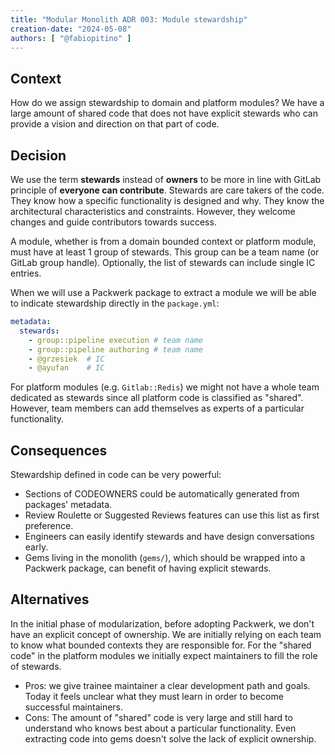 ```yaml
---
title: "Modular Monolith ADR 003: Module stewardship"
creation-date: "2024-05-08"
authors: [ "@fabiopitino" ]
---
```


## Context

How do we assign stewardship to domain and platform modules? We have a large amount of shared code
that does not have explicit stewards who can provide a vision and direction on that part of code.

## Decision

We use the term **stewards** instead of **owners** to be more in line with GitLab principle of
**everyone can contribute**. Stewards are care takers of the code. They know how a specific
functionality is designed and why. They know the architectural characteristics and constraints.
However, they welcome changes and guide contributors towards success.

A module, whether is from a domain bounded context or platform module, must have at least 1 group of stewards.
This group can be a team name (or GitLab group handle). Optionally, the list of stewards can include
single IC entries.

When we will use a Packwerk package to extract a module we will be able to indicate stewardship directly
in the `package.yml`:

```yaml
metadata:
  stewards:
    - group::pipeline execution # team name
    - group::pipeline authoring # team name
    - @grzesiek  # IC
    - @ayufan    # IC
```

For platform modules (e.g. `Gitlab::Redis`) we might not have a whole team dedicated as stewards since
all platform code is classified as "shared". However, team members can add themselves as experts of a
particular functionality.

## Consequences

Stewardship defined in code can be very powerful:

- Sections of CODEOWNERS could be automatically generated from packages' metadata.
- Review Roulette or Suggested Reviews features can use this list as first preference.
- Engineers can easily identify stewards and have design conversations early.
- Gems living in the monolith (`gems/`), which should be wrapped into a Packwerk package,
  can benefit of having explicit stewards.

## Alternatives

In the initial phase of modularization, before adopting Packwerk, we don't have an explicit concept
of ownership. We are initially relying on each team to know what bounded contexts they are responsible
for. For the "shared code" in the platform modules we initially expect maintainers to fill the role of
stewards.

- Pros: we give trainee maintainer a clear development path and goals. Today it feels unclear what they must
  learn in order to become successful maintainers.
- Cons: The amount of "shared" code is very large and still hard to understand who knows best about
  a particular functionality. Even extracting code into gems doesn't solve the lack of explicit ownership.
